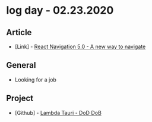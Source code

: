 # log day - 02.23.2020

## Article

- \[Link\] - [React Navigation 5.0 - A new way to navigate](https://reactnavigation.org/blog/2020/02/06/react-navigation-5.0.html)

## General

- Looking for a job

## Project

- \[Github\] - [Lambda Tauri - DoD DoB](https://github.com/org-3s2yu/lambda-tauri)

